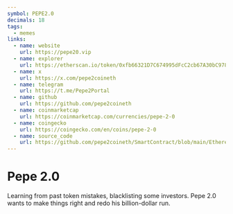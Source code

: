 ```yaml
---
symbol: PEPE2.0
decimals: 18
tags:
  - memes
links:
  - name: website
    url: https://pepe20.vip
  - name: explorer
    url: https://etherscan.io/token/0xfb66321D7C674995dFcC2cb67A30bC978dc862AD
  - name: x
    url: https://x.com/pepe2coineth
  - name: telegram
    url: https://t.me/Pepe2Portal
  - name: github
    url: https://github.com/pepe2coineth
  - name: coinmarketcap
    url: https://coinmarketcap.com/currencies/pepe-2-0
  - name: coingecko
    url: https://coingecko.com/en/coins/pepe-2-0
  - name: source_code
    url: https://github.com/pepe2coineth/SmartContract/blob/main/Ethereum_PEPE20_CA.sol
---
```


# Pepe 2.0

Learning from past token mistakes, blacklisting some investors. Pepe 2.0 wants to make things right and redo his billion-dollar run.
